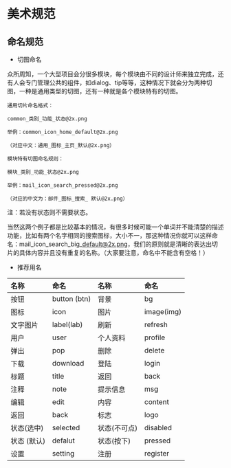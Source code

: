 # 美术规范

## 命名规范

* 切图命名

众所周知，一个大型项目会分很多模块，每个模块由不同的设计师来独立完成，还有人会专门管理公共的组件，如dialog、tip等等，这种情况下就会分为两种切图，一种是通用类型的切图，还有一种就是各个模块特有的切图。

```
通用切片命名格式：

common_类别_功能_状态@2x.png

举例：common_icon_home_default@2x.png

（对应中文：通用_图标_主页_默认@2x.png）

模块特有切图命名规则：

模块_类别_功能_状态@2x.png

举例：mail_icon_search_pressed@2x.png

（对应的中文为：邮件_图标_搜索_ 默认@2x.png）
```

注：若没有状态则不需要状态。

当然这两个例子都是比较基本的情况，有很多时候可能一个单词并不能清楚的描述功能，比如有两个名字相同的搜索图标，大小不一，那这种情况你就可以这样命名：mail\_icon\_search\_big\_default@2x.png，我们的原则就是清晰的表达出切片的具体内容并且没有重复的名称。（大家要注意，命名中不能含有空格！）

* 推荐用名

| 名称 | 命名 | 名称 | 命名 |
| :--- | :--- | :--- | :--- |
| 按钮 | button \(btn\) | 背景 | bg |
| 图标 | icon | 图片 | image\(img\) |
| 文字图片 | label\(lab\) | 刷新 | refresh |
| 用户 | user | 个人资料 | profile |
| 弹出 | pop | 删除 | delete |
| 下载 | download | 登陆 | login |
| 标题 | title | 返回 | back |
| 注释 | note | 提示信息 | msg |
| 编辑 | edit | 内容 | content |
| 返回 | back | 标志 | logo |
| 状态\(选中\) | selected | 状态\(不可点\) | disabled |
| 状态 \(默认\) | defalut | 状态\(按下\) | pressed |
| 设置 | setting | 注册 | register |



